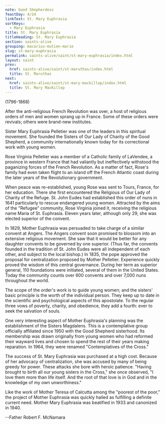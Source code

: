 ```yaml
---
note: Good Shepherdess
feastDay: 4/24
linkText: St. Mary Euphrasia
sortKeys:
  - Mary Euphrasia
title: St. Mary Euphrasia
titleHeading: St. Mary Euphrasia
section: saints-alive
grouping: macarius-mutien-marie
slug: st-mary-euphrasia
permalink: saints-alive/saint/st-mary-euphrasia/index.html
layout: saint
prev:
  href: saints-alive/saint/st-maruthas/index.html
  title: St. Maruthas
next:
  href: saints-alive/saint/st-mary-mackillop/index.html
  title: St. Mary MacKillop
---
```

(1796-1868)

After the anti-religious French Revolution was over, a host of religious orders of men and women sprang up in France. Some of these orders were revivals; others were brand-new institutes.

Sister Mary Euphrasia Pelletier was one of the leaders in this spiritual movement. She founded the Sisters of Our Lady of Charity of the Good Shepherd, a community internationally known today for its correctional work with young women.

Rose Virginia Pelletier was a member of a Catholic family of LaVendee, a province in western France that had valiantly but ineffectively withstood the paganizing forces of the French Revolution. As a matter of fact, Rose's family had even taken flight to an island off the French Atlantic coast during the later years of the Revolutionary government.

When peace was re-established, young Rose was sent to Tours, France, for her education. There she first encountered the Religious of Our Lady of Charity of the Refuge. St. John Eudes had established this order of nuns in 1641 particularly to rescue endangered young women. Attracted by the aims of the "Refugee" community, Rose Virginia joined it, receiving the religious name Maria of St. Euphrasia. Eleven years later, although only 29, she was elected superior of the convent.

In 1829, Mother Euphrasia was persuaded to take charge of a similar convent at Angers. The Angers convent soon promised to blossom into an extensive religious movement. She saw that it would be better for any daughter convents to be governed by one superior. (Thus far, the convents founded in the tradition of St. John Eudes were all independent of each other, and subject to the local bishop.) In 1835, the pope approved the proposal for centralization proposed by Mother Pelletier. Experience quickly proved the wisdom of this central governance. During her term as superior general, 110 foundations were initiated, several of them in the United States. Today the community counts over 600 convents and over 7,000 nuns throughout the world.

The scope of the order's work is to guide young women; and the sisters' basic principle is the worth of the individual person. They keep up to date in the scientific and psychological aspects of this apostolate. To the regular three vows of poverty, charity, and obedience, they add a fourth: ever to seek the salvation of souls.

One very interesting aspect of Mother Euphrasia's planning was the establishment of the Sisters Magdalens. This is a contemplative group officially affiliated since 1950 with the Good Shepherd sisterhood. Its membership was drawn originally from young women who had reformed their wayward lives and chosen to spend the rest of their years making reparation. In 1964, they were renamed "Contemplatives of the Cross."

The success of St. Mary Euphrasia was purchased at a high cost. Because of her advocacy of centralization, she was accused by many of being greedy for power. These attacks she bore with heroic patience. "Having brought to birth all our young sisters in the Cross," she once observed, "I love them more than life itself. And the root of that love is in God and in the knowledge of my own unworthiness."

Like the work of Mother Teresa of Calcutta among the "poorest of the poor," the project of Mother Euphrasia was quickly hailed as fulfilling a definite current need. Mother Mary Euphrasia was beatified in 1933 and canonized in 1940.

\--Father Robert F. McNamara